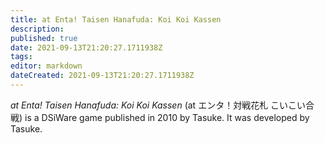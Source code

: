 ```yaml
---
title: at Enta! Taisen Hanafuda: Koi Koi Kassen
description: 
published: true
date: 2021-09-13T21:20:27.1711938Z 
tags: 
editor: markdown
dateCreated: 2021-09-13T21:20:27.1711938Z
---
```

_at Enta! Taisen Hanafuda: Koi Koi Kassen_ (<span lang='ja'>at エンタ！対戦花札 こいこい合戦</span>) is a DSiWare game published in 2010 by Tasuke.
It was developed by Tasuke.
